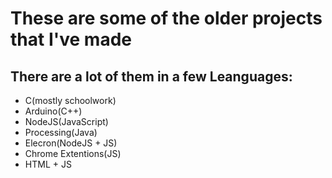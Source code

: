 # These are some of the older projects that I've made
## There are a lot of them in a few Leanguages:
- C(mostly schoolwork)
- Arduino(C++)
- NodeJS(JavaScript)
- Processing(Java)
- Elecron(NodeJS + JS)
- Chrome Extentions(JS)
- HTML + JS
